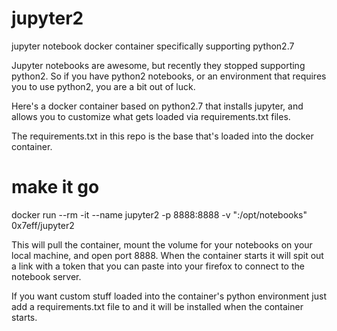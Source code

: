 # jupyter2
jupyter notebook docker container specifically supporting python2.7

Jupyter notebooks are awesome, but recently they stopped supporting python2. So if you have python2 notebooks, or an environment
that requires you to use python2, you are a bit out of luck. 

Here's a docker container based on python2.7 that installs jupyter, and allows you to customize what gets loaded 
via requirements.txt files. 

The requirements.txt in this repo is the base that's loaded into the docker container. 

# make it go

docker run --rm -it --name jupyter2 -p 8888:8888  -v "<path to your notebooks>:/opt/notebooks" 0x7eff/jupyter2

This will pull the container, mount the volume for your notebooks on your local machine, and open port 8888. When the container
starts it will spit out a link with a token that you can paste into your firefox to connect to the notebook server. 

If you want custom stuff loaded into the container's python environment just add a requirements.txt file to <path to your notebooks> and it will
be installed when the container starts. 


